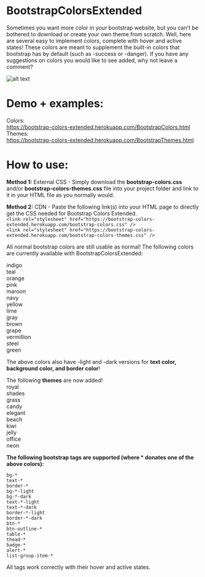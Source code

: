 # BootstrapColorsExtended
Sometimes you want more color in your bootstrap website, but you can't be bothered to download or create your own theme from scratch. Well, here are several easy to implement colors, complete with hover and active states! These colors are meant to supplement the built-in colors that bootstrap has by default (such as -success or -danger). If you have any suggestions on colors you would like to see added, why not leave a comment?

![alt text](https://github.com/robert1233/BootstrapColorsExtended/blob/master/readmeAssets/colors.JPG)
  
# Demo + examples:
Colors:  
https://bootstrap-colors-extended.herokuapp.com/BootstrapColors.html  
Themes:  
https://bootstrap-colors-extended.herokuapp.com/BootstrapThemes.html

# How to use:
**Method 1:** External CSS - Simply download the **bootstrap-colors.css** and/or **bootstrap-colors-themes.css** file into your project folder and link to it in your HTML file as you normally would.

**Method 2:** CDN - Paste the following link(s) into your HTML page to directly get the CSS needed for Bootstrap Colors Extended.  
```<link rel="stylesheet" href="https://bootstrap-colors-extended.herokuapp.com/bootstrap-colors.css" />```  
```<link rel="stylesheet" href="https://bootstrap-colors-extended.herokuapp.com/bootstrap-colors-themes.css" />```

All normal bootstrap colors are still usable as normal! The following colors are currently available with BootstrapColorsExtended:

indigo  
teal  
orange  
pink  
maroon  
navy  
yellow  
lime  
gray  
brown  
grape  
vermillion  
steel  
green  

The above colors also have -light and -dark versions for **text color, background color, and border color**!

The following **themes** are now added!  
royal  
shades  
grass  
candy  
elegant  
beach  
kiwi  
jelly  
office  
neon  

**The following bootstrap tags are supported (where * donates one of the above colors):**
```
bg-*
text-*
border-*
bg-*-light
bg-*-dark
text-*-light
text-*-dark
border-*-light
border-*-dark
btn-*
btn-outline-*
table-*
thead-*
badge-*
alert-*
list-group-item-*
```

All tags work correctly with their hover and active states.
